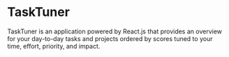 # TaskTuner
TaskTuner is an application powered by React.js that provides an overview for your day-to-day tasks and projects ordered by scores tuned to your time, effort, priority, and impact.
